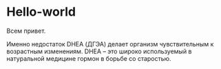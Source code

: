 # Hello-world

Всем привет.

Именно недостаток DHEA (ДГЭА) делает организм чувствительным к возрастным изменениям. DHEA – это широко используемый в натуральной медицине гормон в борьбе со старостью.
